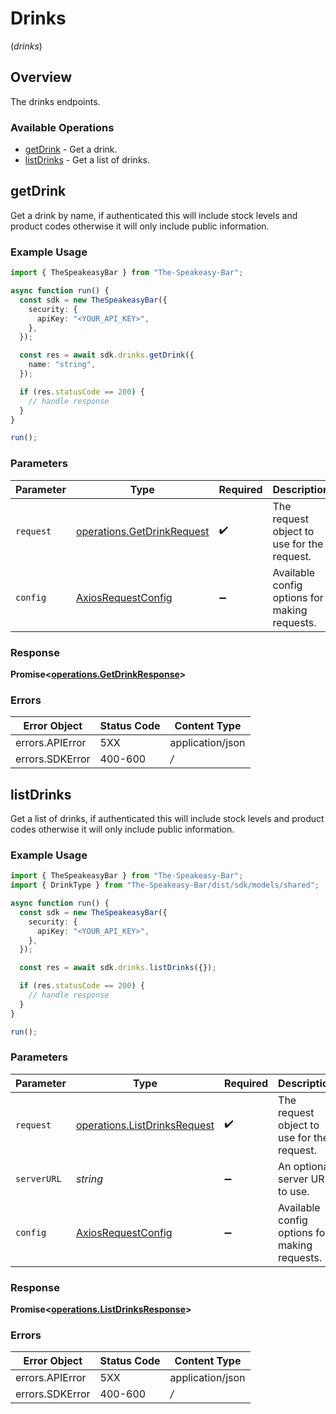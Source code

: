 # Drinks
(*drinks*)

## Overview

The drinks endpoints.

### Available Operations

* [getDrink](#getdrink) - Get a drink.
* [listDrinks](#listdrinks) - Get a list of drinks.

## getDrink

Get a drink by name, if authenticated this will include stock levels and product codes otherwise it will only include public information.

### Example Usage

```typescript
import { TheSpeakeasyBar } from "The-Speakeasy-Bar";

async function run() {
  const sdk = new TheSpeakeasyBar({
    security: {
      apiKey: "<YOUR_API_KEY>",
    },
  });

  const res = await sdk.drinks.getDrink({
    name: "string",
  });

  if (res.statusCode == 200) {
    // handle response
  }
}

run();
```

### Parameters

| Parameter                                                                    | Type                                                                         | Required                                                                     | Description                                                                  |
| ---------------------------------------------------------------------------- | ---------------------------------------------------------------------------- | ---------------------------------------------------------------------------- | ---------------------------------------------------------------------------- |
| `request`                                                                    | [operations.GetDrinkRequest](../../sdk/models/operations/getdrinkrequest.md) | :heavy_check_mark:                                                           | The request object to use for the request.                                   |
| `config`                                                                     | [AxiosRequestConfig](https://axios-http.com/docs/req_config)                 | :heavy_minus_sign:                                                           | Available config options for making requests.                                |


### Response

**Promise<[operations.GetDrinkResponse](../../sdk/models/operations/getdrinkresponse.md)>**
### Errors

| Error Object     | Status Code      | Content Type     |
| ---------------- | ---------------- | ---------------- |
| errors.APIError  | 5XX              | application/json |
| errors.SDKError  | 400-600          | */*              |

## listDrinks

Get a list of drinks, if authenticated this will include stock levels and product codes otherwise it will only include public information.

### Example Usage

```typescript
import { TheSpeakeasyBar } from "The-Speakeasy-Bar";
import { DrinkType } from "The-Speakeasy-Bar/dist/sdk/models/shared";

async function run() {
  const sdk = new TheSpeakeasyBar({
    security: {
      apiKey: "<YOUR_API_KEY>",
    },
  });

  const res = await sdk.drinks.listDrinks({});

  if (res.statusCode == 200) {
    // handle response
  }
}

run();
```

### Parameters

| Parameter                                                                        | Type                                                                             | Required                                                                         | Description                                                                      |
| -------------------------------------------------------------------------------- | -------------------------------------------------------------------------------- | -------------------------------------------------------------------------------- | -------------------------------------------------------------------------------- |
| `request`                                                                        | [operations.ListDrinksRequest](../../sdk/models/operations/listdrinksrequest.md) | :heavy_check_mark:                                                               | The request object to use for the request.                                       |
| `serverURL`                                                                      | *string*                                                                         | :heavy_minus_sign:                                                               | An optional server URL to use.                                                   |
| `config`                                                                         | [AxiosRequestConfig](https://axios-http.com/docs/req_config)                     | :heavy_minus_sign:                                                               | Available config options for making requests.                                    |


### Response

**Promise<[operations.ListDrinksResponse](../../sdk/models/operations/listdrinksresponse.md)>**
### Errors

| Error Object     | Status Code      | Content Type     |
| ---------------- | ---------------- | ---------------- |
| errors.APIError  | 5XX              | application/json |
| errors.SDKError  | 400-600          | */*              |
